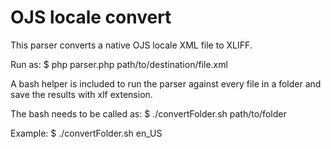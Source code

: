 # OJS locale convert

This parser converts a native OJS locale XML file to XLIFF.

Run as:
$ php parser.php path/to/destination/file.xml

A bash helper is included to run the parser against every file in a folder
and save the results with xlf extension.

The bash needs to be called as:
$ ./convertFolder.sh path/to/folder

Example:
$ ./convertFolder.sh en_US 

